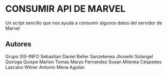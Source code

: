# CONSUMIR API DE MARVEL
Un script sencillo que nos ayuda a consumir algunos datos del servidor de Marvel


## Autores
Grupo SIS-INFO
Sebastian Daniel Beller Sanzetenea
Jhoselin Solangel Quiroga Quispe 
Marlon Tomas Marzo Fernandez
Susan Milenka Céspedes Lazcano
Wilner Antonio Mena Aguilar.